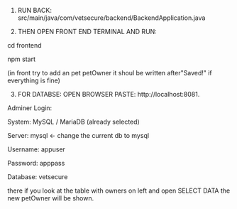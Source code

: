
1. RUN BACK: src/main/java/com/vetsecure/backend/BackendApplication.java

2. THEN OPEN FRONT END TERMINAL AND RUN: 

cd frontend

npm start

(in front try to add an pet petOwner it shoul be written after"Saved!" if everything is fine)



3. FOR DATABSE:  OPEN BROWSER PASTE: http://localhost:8081.

Adminer Login:

System: MySQL / MariaDB (already selected)

Server: mysql  ← change the current db to mysql

Username: appuser

Password: apppass

Database: vetsecure

there if you look at the table with owners on left and open SELECT DATA the new petOwner will be shown.

